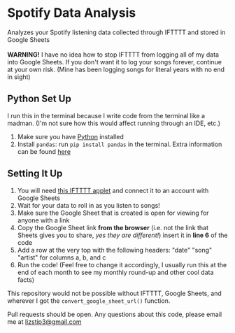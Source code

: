 # Spotify Data Analysis
Analyzes your Spotify listening data collected through IFTTTT and stored in Google Sheets
<br>
<br>
<b>WARNING!</b> I have no idea how to stop IFTTTT from logging all of my data into Google Sheets. If you don't want it to log your songs forever, continue at your own risk. (Mine has been logging songs for literal years with no end in sight)

## Python Set Up
I run this in the terminal because I write code from the terminal like a madman. (I'm not sure how this would affect running through an IDE, etc.)
1. Make sure you have [Python](https://www.geeksforgeeks.org/download-and-install-python-3-latest-version/) installed
2. Install `pandas`: run `pip install pandas` in the terminal. Extra information can be found [here](https://www.geeksforgeeks.org/how-to-install-python-pandas-on-windows-and-linux/)

## Setting It Up
1. You will need [this IFTTTT applet](https://ifttt.com/applets/nin7BxVm-keep-a-log-of-your-recently-played-tracks) and connect it to an account with Google Sheets
2. Wait for your data to roll in as you listen to songs!
3. Make sure the Google Sheet that is created is open for viewing for anyone with a link
4. Copy the Google Sheet link <b>from the browser</b> (i.e. not the link that Sheets gives you to share, <i>yes they are different!</i>) insert it in <b>line 6</b> of the code
5. Add a row at the very top with the following headers: "date" "song" "artist" for columns a, b, and c
6. Run the code! (Feel free to change it accordingly, I usually run this at the end of each month to see my monthly round-up and other cool data facts)


This repository would not be possible without IFTTTT, Google Sheets, and wherever I got the `convert_google_sheet_url()` function.

Pull requests should be open.
Any questions about this code, please email me at <a href="mailto:lizstip3@gmail.com">lizstip3@gmail.com</a>
